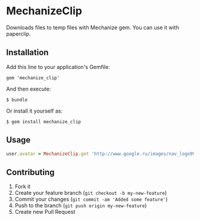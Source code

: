 # MechanizeClip

Downloads files to temp files with Mechanize gem.
You can use it with paperclip.

## Installation

Add this line to your application's Gemfile:

    gem 'mechanize_clip'

And then execute:

    $ bundle

Or install it yourself as:

    $ gem install mechanize_clip

## Usage

```ruby
user.avatar = MechanizeClip.get 'http://www.google.ru/images/nav_logo99.png'
```

## Contributing

1. Fork it
2. Create your feature branch (`git checkout -b my-new-feature`)
3. Commit your changes (`git commit -am 'Added some feature'`)
4. Push to the branch (`git push origin my-new-feature`)
5. Create new Pull Request

